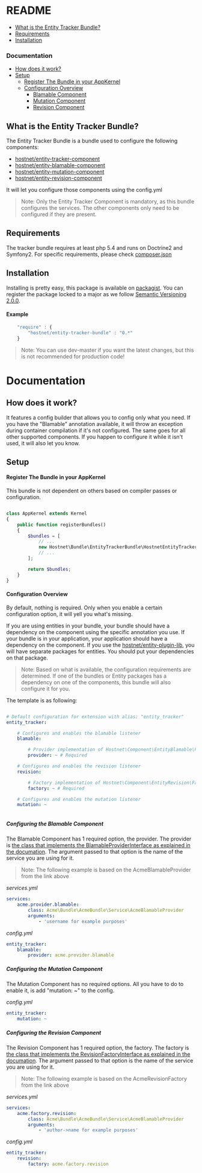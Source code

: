 README
======

 - [What is the Entity Tracker Bundle?](#what-is-the-entity-tracker-bundle)
 - [Requirements](#requirements)
 - [Installation](#installation)

### Documentation
   - [How does it work?](#how-does-it-work)
   - [Setup](#setup)
      - [Register The Bundle in your AppKernel](#register-the-bundle-in-your-appkernel)
      - [Configuration Overview](#configuration-overview)
         - [Blamable Component](#configuring-the-blamable-component)
         - [Mutation Component](#configuring-the-mutation-component)
         - [Revision Component](#configuring-the-revision-component)

What is the Entity Tracker Bundle?
---------------------------
The Entity Tracker Bundle is a bundle used to configure the following components:
  - [hostnet/entity-tracker-component](https://github.com/hostnet/entity-tracker-component)
  - [hostnet/entity-blamable-component](https://github.com/hostnet/entity-blamable-component)
  - [hostnet/entity-mutation-component](https://github.com/hostnet/entity-mutation-component)
  - [hostnet/entity-revision-component](https://github.com/hostnet/entity-revision-component)

It will let you configure those components using the config.yml

> Note: Only the Entity Tracker Component is mandatory, as this bundle configures the services. The other components only need to be configured if they are present.

Requirements
------------
The tracker bundle requires at least php 5.4 and runs on Doctrine2 and Symfony2. For specific requirements, please check [composer.json](../master/composer.json)

Installation
------------

Installing is pretty easy, this package is available on [packagist](https://packagist.org/packages/hostnet/entity-tracker-bundle). You can register the package locked to a major as we follow [Semantic Versioning 2.0.0](http://semver.org/).

#### Example

```javascript
    "require" : {
        "hostnet/entity-tracker-bundle" : "0.*"
    }

```
> Note: You can use dev-master if you want the latest changes, but this is not recommended for production code!


Documentation
=============

How does it work?
-----------------

It features a config builder that allows you to config only what you need. If you have the "Blamable" annotation available, it will throw an exception during container compilation if it's not configured. The same goes for all other supported components. If you happen to configure it while it isn't used, it will also let you know.

Setup
-----

#### Register The Bundle in your AppKernel
This bundle is not dependent on others based on compiler passes or configuration.

```php

class AppKernel extends Kernel
{
    public function registerBundles()
    {
        $bundles = [
            // ...
            new Hostnet\Bundle\EntityTrackerBundle\HostnetEntityTrackerBundle()
            // ...
        ];

        return $bundles;
    }
}

```

#### Configuration Overview
By default, nothing is required. Only when you enable a certain configuration option, it will yell you what's missing.

If you are using entities in your bundle, your bundle should have a dependency on the component using the specific annotation you use. If your bundle is in your application, your application should have a dependency on the component. If you use the [hostnet/entity-plugin-lib](https://github.com/hostnet/entity-plugin-lib), you will have separate packages for entities. You should put your dependencies on that package.

> Note: Based on what is available, the configuration requirements are determined. If one of the bundles or Entity packages has a dependency on one of the components, this bundle will also configure it for you.

The template is as following:
```yml

# Default configuration for extension with alias: "entity_tracker"
entity_tracker:

    # Configures and enables the blamable listener
    blamable:

        # Provider implementation of Hostnet\Component\EntityBlamable\Provider\BlamableProviderInterface
        provider: ~ # Required

    # Configures and enables the revision listener
    revision:

        # Factory implementation of Hostnet\Component\EntityRevision\Factory\RevisionFactoryInterface
        factory: ~ # Required

    # Configures and enables the mutation listener
    mutation: ~



```

##### Configuring the Blamable Component
The Blamable Component has 1 required option, the provider. The provider is [the class that implements the BlamableProviderInterface as explained in the documation](https://github.com/hostnet/entity-blamable-component/#creating-a-provider-for-the-username-and-timestamp). The argument passed to that option is the name of the service you are using for it.

> Note: The following example is based on the AcmeBlamableProvider from the link above

_services.yml_
```yml
services:
    acme.provider.blamable:
        class: Acme\Bundle\AcmeBundle\Service\AcmeBlamableProvider
        arguments:
            - 'username for example purposes'
```

_config.yml_
```yml
entity_tracker:
    blamable:
        provider: acme.provider.blamable

```

##### Configuring the Mutation Component
The Mutation Component has no required options. All you have to do to enable it, is add "mutation: ~" to the config.

_config.yml_
```yml
entity_tracker:
    mutation: ~

```

##### Configuring the Revision Component
The Revision Component has 1 required option, the factory. The factory is [the class that implements the RevisionFactoryInterface as explained in the documation](https://github.com/hostnet/entity-revision-component/#creating-the-acmerevisionfactory). The argument passed to that option is the name of the service you are using for it.

> Note: The following example is based on the AcmeRevisionFactory from the link above

_services.yml_
```yml
services:
    acme.factory.revision:
        class: Acme\Bundle\AcmeBundle\Service\AcmeBlamableProvider
        arguments:
            - 'author->name for example purposes'
```

_config.yml_
```yml
entity_tracker:
    revision:
        factory: acme.factory.revision

```
